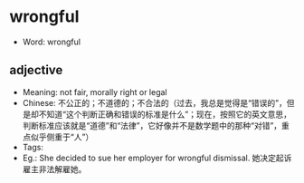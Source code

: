 # wrongful

- Word: wrongful

## adjective

- Meaning: not fair, morally right or legal
- Chinese: 不公正的；不道德的；不合法的（过去，我总是觉得是“错误的”，但是却不知道“这个判断正确和错误的标准是什么”；现在，按照它的英文意思，判断标准应该就是“道德”和“法律”，它好像并不是数学题中的那种“对错”，重点似乎侧重于“人”）
- Tags: 
- Eg.: She decided to sue her employer for wrongful dismissal. 她决定起诉雇主非法解雇她。

